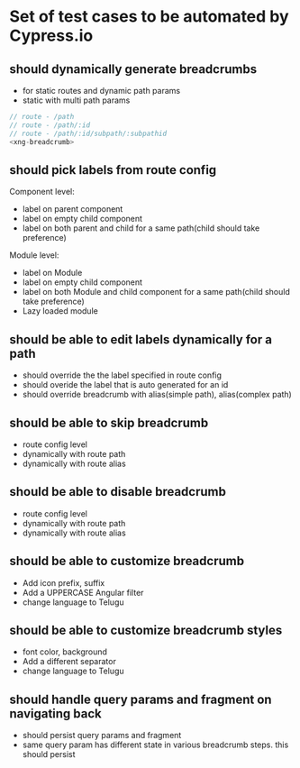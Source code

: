 # Set of test cases to be automated by Cypress.io

## should dynamically generate breadcrumbs

- for static routes and dynamic path params
- static with multi path params

```javascript
// route - /path
// route - /path/:id
// route - /path/:id/subpath/:subpathid
<xng-breadcrumb>
```

## should pick labels from route config

Component level:

- label on parent component
- label on empty child component
- label on both parent and child for a same path(child should take preference)

Module level:

- label on Module
- label on empty child component
- label on both Module and child component for a same path(child should take preference)
- Lazy loaded module

## should be able to edit labels dynamically for a path

- should override the the label specified in route config
- should overide the label that is auto generated for an id
- should override breadcrumb with alias(simple path), alias(complex path)

## should be able to skip breadcrumb

- route config level
- dynamically with route path
- dynamically with route alias

## should be able to disable breadcrumb

- route config level
- dynamically with route path
- dynamically with route alias

## should be able to customize breadcrumb

- Add icon prefix, suffix
- Add a UPPERCASE Angular filter
- change language to Telugu

## should be able to customize breadcrumb styles

- font color, background
- Add a different separator
- change language to Telugu

## should handle query params and fragment on navigating back

- should persist query params and fragment
- same query param has different state in various breadcrumb steps. this should persist
